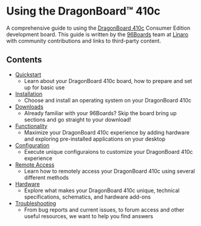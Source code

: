 # Using the DragonBoard™ 410c

A comprehensive guide to using the [DragonBoard 410c](https://www.96boards.org/products/ce/dragonboard410c/) Consumer Edition development board. This guide is written by the [96Boards](https://www.96boards.org) team at [Linaro](http://www.linaro.org) with community contributions and links to third-party content.

## Contents

- [Quickstart](Quickstart/README.md)
   - Learn about your DragonBoard 410c board, how to prepare and set up for basic use
- [Installation](Installation/README.md)
   - Choose and install an operating system on your DragonBoard 410c
- [Downloads](Downloads/README.md)
   - Already familiar with your 96Boards? Skip the board bring up sections and go straight to your download!
- [Functionality](Functionality/README.md)
   - Maximize your DragonBoard 410c experience by adding hardware and exploring pre-installed applications on your desktop
- [Configuration](Configuration/README.md)
   - Execute unique configuraions to customize your DragonBoard 410c experience
- [Remote Access](Remote-Access/README.md)
   - Learn how to remotely access your DragonBoard 410c using several different methods
- [Hardware](Hardware/README.md)
   - Explore what makes your DragonBoard 410c unique, technical specifications, schematics, and hardware add-ons
- [Troubleshooting](Troubleshooting/README.md)
   - From bug reports and current issues, to forum access and other useful resources, we want to help you find answers
